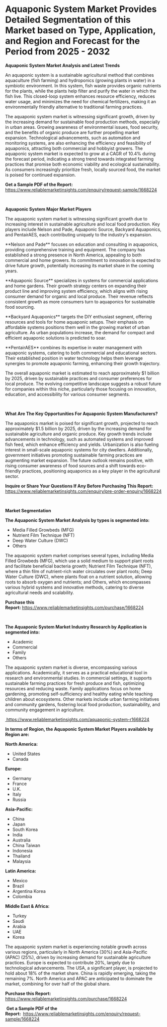 <p><h1>Aquaponic System Market Provides Detailed Segmentation of this Market based on Type, Application, and Region and Forecast for the Period from 2025 - 2032</h1></p><p><strong>Aquaponic System Market Analysis and Latest Trends</strong></p>
<p><p>An aquaponic system is a sustainable agricultural method that combines aquaculture (fish farming) and hydroponics (growing plants in water) in a symbiotic environment. In this system, fish waste provides organic nutrients for the plants, while the plants help filter and purify the water in which the fish live. This closed-loop system enhances resource efficiency, reduces water usage, and minimizes the need for chemical fertilizers, making it an environmentally friendly alternative to traditional farming practices.</p><p>The aquaponic system market is witnessing significant growth, driven by the increasing demand for sustainable food production methods, especially in urban areas. Growing awareness of environmental issues, food security, and the benefits of organic produce are further propelling market expansion. Technological advancements, such as automation and monitoring systems, are also enhancing the efficiency and feasibility of aquaponics, attracting both commercial and hobbyist growers. The aquaponic system market is expected to grow at a CAGR of 10.4% during the forecast period, indicating a strong trend towards integrated farming practices that promise both economic viability and ecological sustainability. As consumers increasingly prioritize fresh, locally sourced food, the market is poised for continued expansion.</p></p>
<p><strong>Get a Sample PDF of the Report:&nbsp;</strong> <a href="https://www.reliablemarketinsights.com/enquiry/request-sample/1668224?utm_campaign=3360&utm_medium=2&utm_source=Github&utm_content=ia&utm_term=17042025&utm_id=aquaponic-system">https://www.reliablemarketinsights.com/enquiry/request-sample/1668224</a></p>
<p>&nbsp;</p>
<p><strong>Aquaponic System Major Market Players</strong></p>
<p><p>The aquaponic system market is witnessing significant growth due to increasing interest in sustainable agriculture and local food production. Key players include Nelson and Pade, Aquaponic Source, Backyard Aquaponics, and PentairAES, each contributing uniquely to the industry's expansion.</p><p>**Nelson and Pade** focuses on education and consulting in aquaponics, providing comprehensive training and equipment. The company has established a strong presence in North America, appealing to both commercial and home growers. Its commitment to innovation is expected to drive future growth, potentially increasing its market share in the coming years.</p><p>**Aquaponic Source** specializes in systems for commercial applications and home gardens. Their growth strategy centers on expanding their product line and improving system efficiency, which aligns with rising consumer demand for organic and local produce. Their revenue reflects consistent growth as more consumers turn to aquaponics for sustainable food sourcing.</p><p>**Backyard Aquaponics** targets the DIY enthusiast segment, offering resources and tools for home aquaponic setups. Their emphasis on affordable systems positions them well in the growing market of urban agriculture. As urban populations increase, the demand for compact and efficient aquaponic solutions is predicted to soar.</p><p>**PentairAES** combines its expertise in water management with aquaponic systems, catering to both commercial and educational sectors. Their established position in water technology helps them leverage synergies to promote aquaponic farming, enhancing their growth trajectory.</p><p>The overall aquaponic market is estimated to reach approximately $1 billion by 2025, driven by sustainable practices and consumer preferences for local produce. The evolving competitive landscape suggests a robust future for companies within this niche, particularly those focusing on innovation, education, and accessibility for various consumer segments.</p></p>
<p>&nbsp;</p>
<p><strong>What Are The Key Opportunities For Aquaponic System Manufacturers?</strong></p>
<p><p>The aquaponics market is poised for significant growth, projected to reach approximately $1.5 billion by 2025, driven by the increasing demand for sustainable agriculture and organic produce. Key growth trends include advancements in technology, such as automated systems and improved fish feed, which enhance efficiency and yields. Urbanization is also fueling interest in small-scale aquaponic systems for city dwellers. Additionally, government initiatives promoting sustainable farming practices are augmenting market expansion. The future outlook remains positive, with rising consumer awareness of food sources and a shift towards eco-friendly practices, positioning aquaponics as a key player in the agricultural sector.</p></p>
<p><strong>Inquire or Share Your Questions If Any Before Purchasing This Report:</strong> <a href="https://www.reliablemarketinsights.com/enquiry/pre-order-enquiry/1668224?utm_campaign=3360&utm_medium=2&utm_source=Github&utm_content=ia&utm_term=17042025&utm_id=aquaponic-system">https://www.reliablemarketinsights.com/enquiry/pre-order-enquiry/1668224</a></p>
<p>&nbsp;</p>
<p><strong>Market Segmentation</strong></p>
<p><strong>The Aquaponic System Market Analysis by types is segmented into:</strong></p>
<p><ul><li>Media Filled Growbeds (MFG)</li><li>Nutrient Film Technique (NFT)</li><li>Deep Water Culture (DWC)</li><li>Others</li></ul></p>
<p><p>The aquaponic system market comprises several types, including Media Filled Growbeds (MFG), which use a solid medium to support plant roots and facilitate beneficial bacteria growth; Nutrient Film Technique (NFT), where a thin film of nutrient-rich water circulates over plant roots; Deep Water Culture (DWC), where plants float on a nutrient solution, allowing roots to absorb oxygen and nutrients; and Others, which encompasses various hybrid systems and innovative methods, catering to diverse agricultural needs and scalability.</p></p>
<p><strong>Purchase this Report:&nbsp;</strong><a href="https://www.reliablemarketinsights.com/purchase/1668224?utm_campaign=3360&utm_medium=2&utm_source=Github&utm_content=ia&utm_term=17042025&utm_id=aquaponic-system">https://www.reliablemarketinsights.com/purchase/1668224</a></p>
<p>&nbsp;</p>
<p><strong>The Aquaponic System Market Industry Research by Application is segmented into:</strong></p>
<p><ul><li>Academic</li><li>Commercial</li><li>Family</li><li>Others</li></ul></p>
<p><p>The aquaponic system market is diverse, encompassing various applications. Academically, it serves as a practical educational tool in research and environmental studies. In commercial settings, it supports sustainable farming practices for fresh produce and fish, optimizing resources and reducing waste. Family applications focus on home gardening, promoting self-sufficiency and healthy eating while teaching children about ecosystems. Other markets include urban farming initiatives and community gardens, fostering local food production, sustainability, and community engagement in agriculture.</p></p>
<p><a href="https://www.reliablemarketinsights.com/aquaponic-system-r1668224?utm_campaign=3360&utm_medium=2&utm_source=Github&utm_content=ia&utm_term=17042025&utm_id=aquaponic-system">&nbsp;https://www.reliablemarketinsights.com/aquaponic-system-r1668224</a></p>
<p><strong>In terms of Region, the Aquaponic System Market Players available by Region are:</strong></p>
<p>
    <p> <strong> North America: </strong>
        <ul>
            <li>United States</li>
            <li>Canada</li>
        </ul>
        </p> 
    <p> <strong> Europe: </strong>
        <ul>
            <li>Germany</li>
            <li>France</li>
            <li>U.K.</li>
            <li>Italy</li>
            <li>Russia</li>
        </ul>
        </p> 
    <p> <strong> Asia-Pacific: </strong>
        <ul>
            <li>China</li>
            <li>Japan</li>
            <li>South Korea</li>
            <li>India</li>
            <li>Australia</li>
            <li>China Taiwan</li>
            <li>Indonesia</li>
            <li>Thailand</li>
            <li>Malaysia</li>
        </ul>
        </p> 
    <p> <strong> Latin America: </strong>
        <ul>
            <li>Mexico</li>
            <li>Brazil</li>
            <li>Argentina Korea</li>
            <li>Colombia</li>
        </ul>
        </p> 
    <p> <strong> Middle East & Africa: </strong>
        <ul>
            <li>Turkey</li>
            <li>Saudi</li>
            <li>Arabia</li>
            <li>UAE</li>
            <li>Korea</li>
        </ul>
    </p>
    </p>
<p><p>The aquaponic system market is experiencing notable growth across various regions, particularly in North America (30%) and Asia-Pacific (APAC) (25%), driven by increasing demand for sustainable agriculture practices. Europe is expected to contribute 20%, largely due to technological advancements. The USA, a significant player, is projected to hold about 18% of the market share. China is rapidly emerging, taking the remaining 7%. North America and APAC are anticipated to dominate the market, combining for over half of the global share.</p></p>
<p><strong>Purchase this Report: </strong><a href="https://www.reliablemarketinsights.com/purchase/1668224?utm_campaign=3360&utm_medium=2&utm_source=Github&utm_content=ia&utm_term=17042025&utm_id=aquaponic-system">https://www.reliablemarketinsights.com/purchase/1668224</a></p>
<p>&nbsp;<strong>Get a Sample PDF of the Report:&nbsp;&nbsp;</strong><a href="https://www.reliablemarketinsights.com/enquiry/request-sample/1668224?utm_campaign=3360&utm_medium=2&utm_source=Github&utm_content=ia&utm_term=17042025&utm_id=aquaponic-system">https://www.reliablemarketinsights.com/enquiry/request-sample/1668224</a></p>
<p><strong></strong></p>
<p><p></p><p></p><p></p></p>